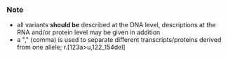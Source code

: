 ### Note

*	all variants **should be** described at the DNA level, descriptions at the RNA and/or protein level may be given in addition
* a "," (comma) is used to separate different transcripts/proteins derived from one allele; r.[123a>u,122_154del]

